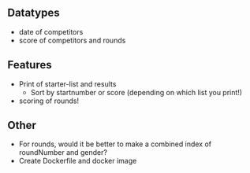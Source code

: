 ## Datatypes

- date of competitors
- score of competitors and rounds

## Features

- Print of starter-list and results
  - Sort by startnumber or score (depending on which list you print!)
- scoring of rounds!

## Other

- For rounds, would it be better to make a combined index of roundNumber and gender?
- Create Dockerfile and docker image